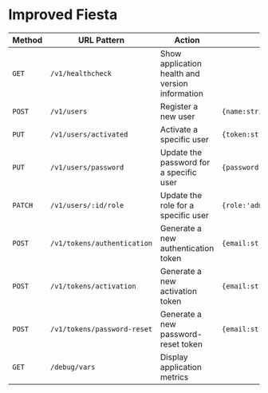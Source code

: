 # Improved Fiesta

| Method  | URL Pattern                 | Action                                          | Body                                         |
| ------- | --------------------------- | ----------------------------------------------- | -------------------------------------------- |
| `GET`   | `/v1/healthcheck`           | Show application health and version information |                                              |
| `POST`  | `/v1/users`                 | Register a new user                             | `{name:string,email:string,password:string}` |
| `PUT`   | `/v1/users/activated`       | Activate a specific user                        | `{token:string}`                             |
| `PUT`   | `/v1/users/password`        | Update the password for a specific user         | `{password:string,token:string}`             |
| `PATCH` | `/v1/users/:id/role`        | Update the role for a specific user             | `{role:'admin'/'user'}`                     |
| `POST`  | `/v1/tokens/authentication` | Generate a new authentication token             | `{email:string,password:string}`             |
| `POST`  | `/v1/tokens/activation`     | Generate a new activation token                 | `{email:string}`                             |
| `POST`  | `/v1/tokens/password-reset` | Generate a new password-reset token             | `{email:string}`                             |
| `GET`   | `/debug/vars`               | Display application metrics                     |                                              |
